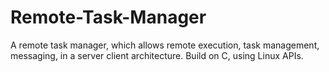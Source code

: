 # Remote-Task-Manager

A remote task manager, which allows remote execution, task management, messaging, in a server client architecture.
Build on C, using Linux APIs.
